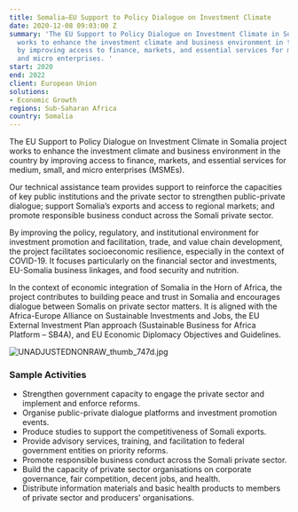 ```yaml
---
title: Somalia—EU Support to Policy Dialogue on Investment Climate
date: 2020-12-08 09:03:00 Z
summary: 'The EU Support to Policy Dialogue on Investment Climate in Somalia project
  works to enhance the investment climate and business environment in the country
  by improving access to finance, markets, and essential services for medium, small,
  and micro enterprises. '
start: 2020
end: 2022
client: European Union
solutions:
- Economic Growth
regions: Sub-Saharan Africa
country: Somalia
---
```


The EU Support to Policy Dialogue on Investment Climate in Somalia project works to enhance the investment climate and business environment in the country by improving access to finance, markets, and essential services for medium, small, and micro enterprises (MSMEs). 

Our technical assistance team provides support to reinforce the capacities of key public institutions and the private sector to strengthen public-private dialogue; support Somalia’s exports and access to regional markets; and promote responsible business conduct across the Somali private sector.

By improving the policy, regulatory, and institutional environment for investment promotion and facilitation, trade, and value chain development, the project facilitates socioeconomic resilience, especially in the context of COVID-19. It focuses particularly on the financial sector and investments, EU-Somalia business linkages, and food security and nutrition.

In the context of economic integration of Somalia in the Horn of Africa, the project contributes to building peace and trust in Somalia and encourages dialogue between Somalis on private sector matters. It is aligned with the Africa-Europe Alliance on Sustainable Investments and Jobs, the EU External Investment Plan approach (Sustainable Business for Africa Platform – SB4A), and EU Economic Diplomacy Objectives and Guidelines.

![UNADJUSTEDNONRAW_thumb_747d.jpg](/uploads/UNADJUSTEDNONRAW_thumb_747d.jpg)

### Sample Activities

* Strengthen government capacity to engage the private sector and implement and enforce reforms.
* Organise public-private dialogue platforms and investment promotion events.
* Produce studies to support the competitiveness of Somali exports.
* Provide advisory services, training, and facilitation to federal government entities on priority reforms.
* Promote responsible business conduct across the Somali private sector.
* Build the capacity of private sector organisations on corporate governance, fair competition, decent jobs, and health.
* Distribute information materials and basic health products to members of private sector and producers’ organisations. 